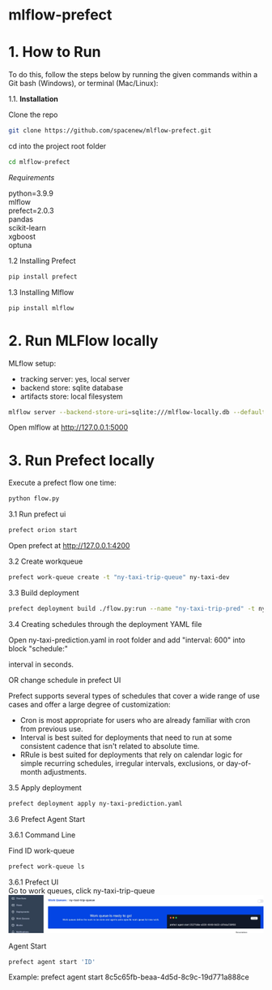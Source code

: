 # mlflow-prefect

# 1. How to Run

To do this, follow the steps below by running the given commands within a Git bash (Windows), or terminal (Mac/Linux):

1.1. **Installation**

Clone the repo

```bash
git clone https://github.com/spacenew/mlflow-prefect.git
```
cd into the project root folder

```bash
cd mlflow-prefect
```
*Requirements*

python=3.9.9  
mlflow  
prefect=2.0.3  
pandas  
scikit-learn  
xgboost  
optuna  

1.2 Installing Prefect  

```bash
pip install prefect
```

1.3 Installing Mlflow

```bash
pip install mlflow
```

# 2. Run MLFlow locally 

MLflow setup:  
  
- tracking server: yes, local server  
- backend store: sqlite database  
- artifacts store: local filesystem  

```bash
mlflow server --backend-store-uri=sqlite:///mlflow-locally.db --default-artifact-root ./artifacts
```
Open mlflow at http://127.0.0.1:5000

# 3. Run Prefect locally

Execute a prefect flow one time:

```bash
python flow.py
```

3.1 Run prefect ui
```bash
prefect orion start
```

Open prefect at http://127.0.0.1:4200  

3.2 Create workqueue
```bash
prefect work-queue create -t "ny-taxi-trip-queue" ny-taxi-dev
```

3.3 Build deployment
```bash
prefect deployment build ./flow.py:run --name "ny-taxi-trip-pred" -t ny-taxi-dev -o ny-taxi-prediction.yaml
```

3.4 Creating schedules through the deployment YAML file

Open ny-taxi-prediction.yaml in root folder and add "interval: 600" into block "schedule:"

interval in seconds.

OR change schedule in prefect UI

Prefect supports several types of schedules that cover a wide range of use cases and offer a large degree of customization:    
  
- Cron is most appropriate for users who are already familiar with cron from previous use.    
- Interval is best suited for deployments that need to run at some consistent cadence that isn't related to absolute time.    
- RRule is best suited for deployments that rely on calendar logic for simple recurring schedules, irregular intervals, exclusions, or day-of-month adjustments.    


3.5 Apply deployment
```bash
prefect deployment apply ny-taxi-prediction.yaml
```

3.6 Prefect Agent Start 

3.6.1 Command Line

Find ID work-queue
```bash
prefect work-queue ls
```

3.6.1 Prefect UI  
Go to work queues, click ny-taxi-trip-queue    
![alt text](images/prefect-work-queue.jpg)    

Agent Start
```bash
prefect agent start 'ID'
```
Example: prefect agent start 8c5c65fb-beaa-4d5d-8c9c-19d771a888ce
